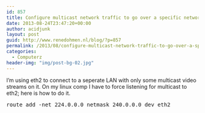 ```yaml
---
id: 857
title: Configure multicast network traffic to go over a specific network interface on linux
date: 2013-08-24T23:47:20+00:00
author: acidjunk
layout: post
guid: http://www.renedohmen.nl/blog/?p=857
permalink: /2013/08/configure-multicast-network-traffic-to-go-over-a-specific-network-interface/
categories:
  - Computerz
header-img: "img/post-bg-02.jpg"
---
```

I&#8217;m using eth2 to connect to a seperate LAN with only some multicast video streams on it. On my linux comp I have to force listening for multicast to eth2; here is how to do it.

<pre>route add -net 224.0.0.0 netmask 240.0.0.0 dev eth2
</pre>